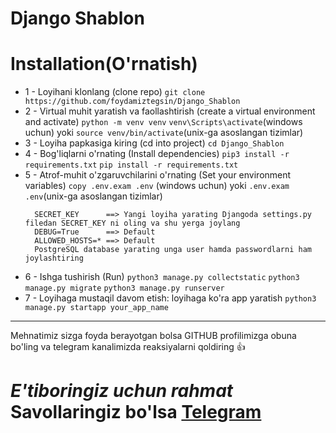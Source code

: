 # Django Shablon

# Installation(O'rnatish)
* 1 - Loyihani klonlang (clone repo)
   ```git clone https://github.com/foydamiztegsin/Django_Shablon```
* 2 - Virtual muhit yaratish va faollashtirish (create a virtual environment and activate)
  ```python -m venv venv```
  ```venv\Scripts\activate```(windows uchun) yoki ```source venv/bin/activate```(unix-ga asoslangan tizimlar)
* 3 - Loyiha papkasiga kiring (cd into project) 
  ```cd Django_Shablon```
* 4 - Bog'liqlarni o'rnating (Install dependencies)
  ```pip3 install -r requirements.txt```
  ```pip install -r requirements.txt```
* 5 - Atrof-muhit o'zgaruvchilarini o'rnating (Set your environment variables)
  ```copy .env.exam .env``` (windows uchun) yoki ```.env.exam .env```(unix-ga asoslangan tizimlar)
  ```.env o'zgaruvchilari
    SECRET_KEY      ==> Yangi loyiha yarating Djangoda settings.py filedan SECRET_KEY ni oling va shu yerga joylang
    DEBUG=True      ==> Default
    ALLOWED_HOSTS=* ==> Default
    PostgreSQL database yarating unga user hamda passwordlarni ham joylashtiring
  ```
* 6 - Ishga tushirish (Run)
  ```python3 manage.py collectstatic```
  ```python3 manage.py migrate```
  ```python3 manage.py runserver```
* 7 - Loyihaga mustaqil davom etish: loyihaga ko'ra app yaratish
  ```python3 manage.py startapp your_app_name```


<hr>
 Mehnatimiz sizga foyda berayotgan bolsa GITHUB profilimizga obuna bo'ling va telegram kanalimizda reaksiyalarni qoldiring 👍
 
# *E'tiboringiz uchun rahmat* Savollaringiz bo'lsa [Telegram](https://t.me/foydamizteg_sin)